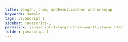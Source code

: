 ```yaml
---
title: length, trim, addEventListener and onkeyup
keywords: sample
tags: JavaScript 1
sidebar: javascript-1
permalink: javascript-1/length-trim-eventlistener.html
folder: javascript-1
---
```

